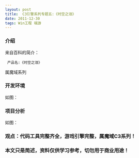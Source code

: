 ```yaml
---
layout: post
title:  C3引擎系列专题五:《时空之泪》
date: 2011-12-30
tags: Win工程 端游
---
```



### 介绍


来自百科的简介：

	 产品名:《时空之泪》


属魔域系列


### 开发环境

如图：

### 项目分析

如图：



### 观点：代码工具完整齐全，游戏引擎完整，属魔域C3系列！


### 本文只是简述，资料仅供学习参考，切勿用于商业用途！